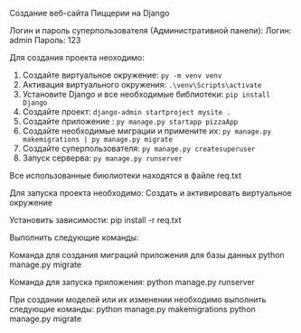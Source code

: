 Создание веб-сайта Пиццерии на Django

Логин и пароль суперпользователя (Административной панели): 
Логин: admin
Пароль: 123

Для создания проекта неоходимо:
1. Создайте виртуальное окружение: ``` py -m venv venv ```
2. Активация виртуального окружения: ``` .\venv\Scripts\activate ```
4. Установите Django и все необходимые библиотеки: ``` pip install Django ```
5. Создайте проект: ``` django-admin startproject mysite . ``` 
6. Создайте приложение : ``` py manage.py startapp pizzaApp ```
7. Создайте необходимые миграции и примените их: ``` py manage.py makemigrations | py manage.py migrate ``` 
8. Создайте суперпользователя: ``` py manage.py createsuperuser ```
9. Запуск серверва: ``` py manage.py runserver ```

Все использованные биюлиотеки находятся в файле req.txt


Для запуска проекта необходимо:
Создать и активировать виртуальное окружение

Установить зависимости:
pip install -r req.txt

Выполнить следующие команды:

Команда для создания миграций приложения для базы данных
python manage.py migrate

Команда для запуска приложения:
python manage.py runserver

При создании моделей или их изменении необходимо выполнить следующие команды:
python manage.py makemigrations
python manage.py migrate




